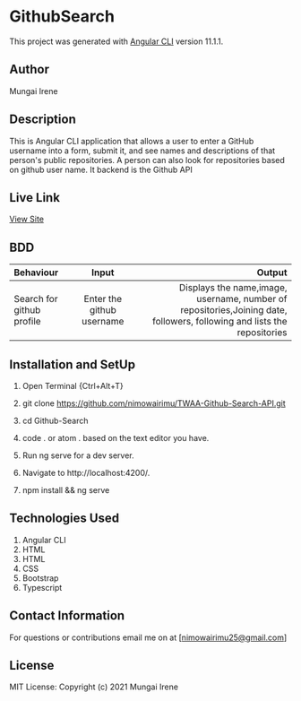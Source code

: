 # GithubSearch

This project was generated with [Angular CLI](https://github.com/angular/angular-cli) version 11.1.1.

## Author
Mungai Irene

## Description
This is Angular CLI application that allows a user to enter a GitHub username into a form, submit it, and see names and descriptions of that person's public repositories. A person can also look for repositories based on github user name.
It backend is the Github API

## Live Link

[View Site](https://elastic-ptolemy-e45b24.netlify.app/)

## BDD

| Behaviour | Input | Output |
| :---------------- | :---------------: | ------------------: |
| Search for github profile  | Enter the github username| Displays the name,image, username, number of repositories,Joining date, followers, following and lists the repositories|

## Installation and SetUp
1. Open Terminal {Ctrl+Alt+T}

1. git clone https://github.com/nimowairimu/TWAA-Github-Search-API.git

1. cd Github-Search

1. code . or atom . based on the text editor you have.

1. Run ng serve for a dev server.

1. Navigate to http://localhost:4200/.

1. npm install && ng serve

## Technologies Used
1. Angular CLI
1. HTML
1. HTML
1. CSS
1. Bootstrap
1. Typescript


## Contact Information

For questions or contributions email me on at [nimowairimu25@gmail.com]

## License
MIT License:
Copyright (c) 2021 Mungai Irene